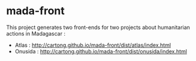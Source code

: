 # mada-front

This project generates two front-ends for two projects about humanitarian actions in Madagascar :

- Atlas : http://cartong.github.io/mada-front/dist/atlas/index.html
- Onusida : http://cartong.github.io/mada-front/dist/onusida/index.html

